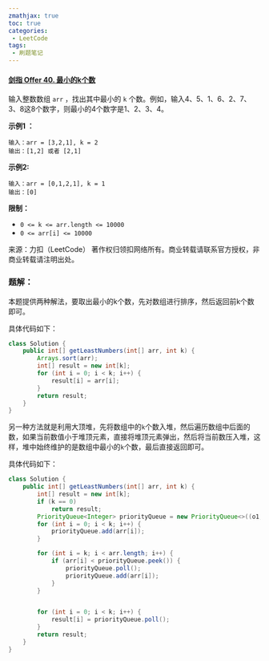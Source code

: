 ```yaml
---
zmathjax: true
toc: true
categories:
 - LeetCode
tags:
 - 刷题笔记
---
```


#### [剑指 Offer 40. 最小的k个数](https://leetcode-cn.com/problems/zui-xiao-de-kge-shu-lcof/)

输入整数数组 `arr` ，找出其中最小的 `k` 个数。例如，输入4、5、1、6、2、7、3、8这8个数字，则最小的4个数字是1、2、3、4。

<!--more-->

**示例1 ：**

```
输入：arr = [3,2,1], k = 2
输出：[1,2] 或者 [2,1]
```

**示例2:**

```
输入：arr = [0,1,2,1], k = 1
输出：[0]
```

**限制：**

-   `0 <= k <= arr.length <= 10000`
-   `0 <= arr[i] <= 10000`

来源：力扣（LeetCode）
著作权归领扣网络所有。商业转载请联系官方授权，非商业转载请注明出处。

### 题解：

本题提供两种解法，要取出最小的k个数，先对数组进行排序，然后返回前k个数即可。

具体代码如下：

```java
class Solution {
    public int[] getLeastNumbers(int[] arr, int k) {
        Arrays.sort(arr);
        int[] result = new int[k];
        for (int i = 0; i < k; i++) {
            result[i] = arr[i];
        }
        return result;
    }
}
```

另一种方法就是利用大顶堆，先将数组中的`k`个数入堆，然后遍历数组中后面的数，如果当前数值小于堆顶元素，直接将堆顶元素弹出，然后将当前数压入堆，这样，堆中始终维护的是数组中最小的`k`个数，最后直接返回即可。

具体代码如下：

```java
class Solution {
    public int[] getLeastNumbers(int[] arr, int k) {
        int[] result = new int[k];
        if (k == 0)
            return result;
        PriorityQueue<Integer> priorityQueue = new PriorityQueue<>((o1, o2) -> o2 - o1);
        for (int i = 0; i < k; i++) {
            priorityQueue.add(arr[i]);
        }

        for (int i = k; i < arr.length; i++) {
            if (arr[i] < priorityQueue.peek()) {
                priorityQueue.poll();
                priorityQueue.add(arr[i]);
            }
        }


        for (int i = 0; i < k; i++) {
            result[i] = priorityQueue.poll();
        }
        return result;
    }
}
```





